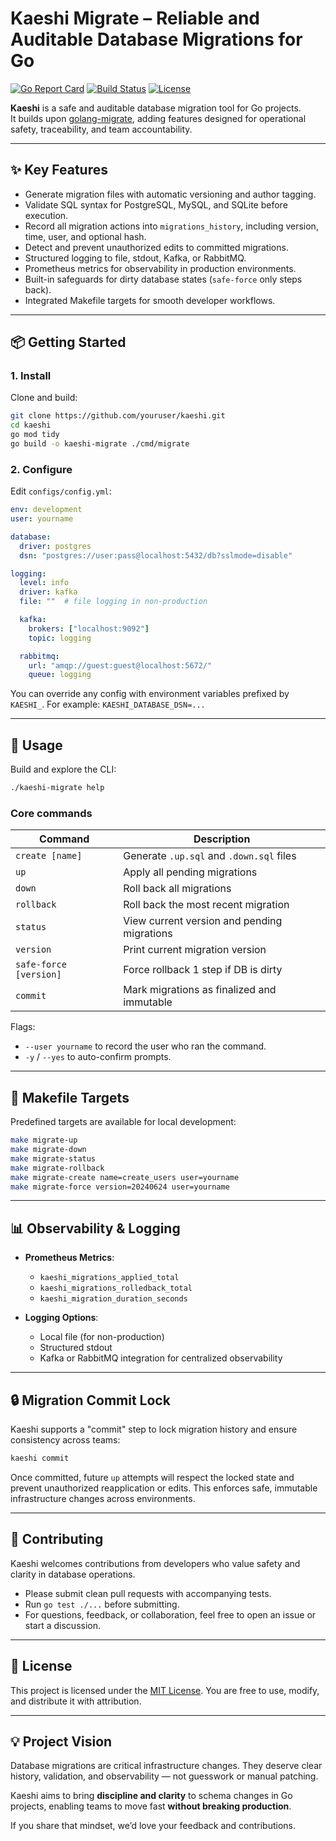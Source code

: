 # Kaeshi Migrate – Reliable and Auditable Database Migrations for Go

[![Go Report Card](https://goreportcard.com/badge/github.com/youruser/kaeshi)](https://goreportcard.com/report/github.com/youruser/kaeshi)
[![Build Status](https://github.com/youruser/kaeshi/actions/workflows/go.yml/badge.svg)](https://github.com/youruser/kaeshi/actions)
[![License](https://img.shields.io/badge/license-MIT-blue.svg)](LICENSE)

**Kaeshi** is a safe and auditable database migration tool for Go projects.  
It builds upon [golang-migrate](https://github.com/golang-migrate/migrate), adding features designed for operational safety, traceability, and team accountability.

---

## ✨ Key Features

- Generate migration files with automatic versioning and author tagging.
- Validate SQL syntax for PostgreSQL, MySQL, and SQLite before execution.
- Record all migration actions into `migrations_history`, including version, time, user, and optional hash.
- Detect and prevent unauthorized edits to committed migrations.
- Structured logging to file, stdout, Kafka, or RabbitMQ.
- Prometheus metrics for observability in production environments.
- Built-in safeguards for dirty database states (`safe-force` only steps back).
- Integrated Makefile targets for smooth developer workflows.

---

## 📦 Getting Started

### 1. Install

Clone and build:

```bash
git clone https://github.com/youruser/kaeshi.git
cd kaeshi
go mod tidy
go build -o kaeshi-migrate ./cmd/migrate
````

### 2. Configure

Edit `configs/config.yml`:

```yaml
env: development
user: yourname

database:
  driver: postgres
  dsn: "postgres://user:pass@localhost:5432/db?sslmode=disable"

logging:
  level: info
  driver: kafka
  file: ""  # file logging in non-production

  kafka:
    brokers: ["localhost:9092"]
    topic: logging

  rabbitmq:
    url: "amqp://guest:guest@localhost:5672/"
    queue: logging
```

You can override any config with environment variables prefixed by `KAESHI_`.
For example: `KAESHI_DATABASE_DSN=...`

---

## 🚀 Usage

Build and explore the CLI:

```bash
./kaeshi-migrate help
```

### Core commands

| Command                | Description                                 |
| ---------------------- | ------------------------------------------- |
| `create [name]`        | Generate `.up.sql` and `.down.sql` files    |
| `up`                   | Apply all pending migrations                |
| `down`                 | Roll back all migrations                    |
| `rollback`             | Roll back the most recent migration         |
| `status`               | View current version and pending migrations |
| `version`              | Print current migration version             |
| `safe-force [version]` | Force rollback 1 step if DB is dirty        |
| `commit`               | Mark migrations as finalized and immutable  |

Flags:

* `--user yourname` to record the user who ran the command.
* `-y` / `--yes` to auto-confirm prompts.

---

## 🔧 Makefile Targets

Predefined targets are available for local development:

```bash
make migrate-up
make migrate-down
make migrate-status
make migrate-rollback
make migrate-create name=create_users user=yourname
make migrate-force version=20240624 user=yourname
```

---

## 📊 Observability & Logging

* **Prometheus Metrics**:

  * `kaeshi_migrations_applied_total`
  * `kaeshi_migrations_rolledback_total`
  * `kaeshi_migration_duration_seconds`

* **Logging Options**:

  * Local file (for non-production)
  * Structured stdout
  * Kafka or RabbitMQ integration for centralized observability

---

## 🔒 Migration Commit Lock

Kaeshi supports a "commit" step to lock migration history and ensure consistency across teams:

```bash
kaeshi commit
```

Once committed, future `up` attempts will respect the locked state and prevent unauthorized reapplication or edits. This enforces safe, immutable infrastructure changes across environments.

---

## 👥 Contributing

Kaeshi welcomes contributions from developers who value safety and clarity in database operations.

* Please submit clean pull requests with accompanying tests.
* Run `go test ./...` before submitting.
* For questions, feedback, or collaboration, feel free to open an issue or start a discussion.

---

## 📄 License

This project is licensed under the [MIT License](LICENSE).
You are free to use, modify, and distribute it with attribution.

---

## 💡 Project Vision

Database migrations are critical infrastructure changes. They deserve clear history, validation, and observability — not guesswork or manual patching.

Kaeshi aims to bring **discipline and clarity** to schema changes in Go projects, enabling teams to move fast **without breaking production**.

If you share that mindset, we’d love your feedback and contributions.


